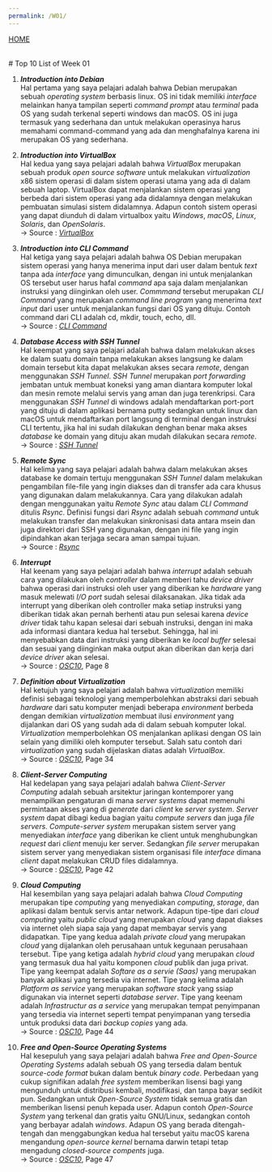 ```yaml
---
permalink: /W01/
---
```

[HOME](../)

<br/>
# Top 10 List of Week 01

1. ___Introduction into Debian___<br>
Hal pertama yang saya pelajari adalah bahwa Debian merupakan sebuah _operating system_ berbasis linux. OS ini tidak memiliki _interface_ melainkan hanya tampilan seperti _command prompt_ atau _terminal_ pada OS yang sudah terkenal seperti windows dan macOS. OS ini juga termasuk yang sederhana dan untuk melakukan operasinya harus memahami command-command yang ada dan menghafalnya karena ini merupakan OS yang sederhana.

2. ___Introduction into VirtualBox___<br>
Hal kedua yang saya pelajari adalah bahwa _VirtualBox_ merupakan sebuah produk _open source software_ untuk melakukan _virtualization_ x86 sistem operasi di dalam sistem operasi utama yang ada di dalam sebuah laptop. VirtualBox dapat menjalankan sistem operasi yang berbeda dari sistem operasi yang ada didalamnya dengan melakukan pembuatan simulasi sistem didalamnya. Adapun contoh sistem operasi yang dapat diunduh di dalam virtualbox yaitu _Windows_, _macOS_, _Linux_, _Solaris_, dan _OpenSolaris_.
<br/>-> Source : _[VirtualBox](https://www.virtualbox.org/)_

3. ___Introduction into CLI Command___<br>
Hal ketiga yang saya pelajari adalah bahwa OS Debian merupakan sistem operasi yang hanya menerima input dari user dalam bentuk _text_ tanpa ada _interface_ yang dimunculkan, dengan ini untuk menjalankan OS tersebut user harus hafal _command_ apa saja dalam menjalankan instruksi yang diinginkan oleh user. _Commmand_ tersebut merupakan _CLI Command_ yang merupakan _command line program_ yang menerima _text input_ dari user untuk menjalankan fungsi dari OS yang dituju. Contoh command dari CLI adalah cd, mkdir, touch, echo, dll.
<br/>-> Source : _[CLI Command](https://www.w3schools.com/whatis/whatis_cli.asp#:~:text=CLI%20is%20a%20command%20line,MS%2DDOS%20and%20Apple%20DOS.)_

4. ___Database Access with SSH Tunnel___<br>
Hal keempat yang saya pelajari adalah bahwa dalam melakukan akses ke dalam suatu domain tanpa melakukan akses langsung ke dalam domain tersebut kita dapat melakukan akses secara _remote_, dengan menggunakan _SSH Tunnel_. _SSH Tunnel_ merupakan _port forwarding_ jembatan untuk membuat koneksi yang aman diantara komputer lokal dan mesin remote melalui servis yang aman dan juga terenkripsi. Cara menggunakan _SSH Tunnel_ di windows adalah mendaftarkan port-port yang dituju di dalam aplikasi bernama putty sedangkan untuk linux dan macOS untuk mendaftarkan port langsung di terminal dengan instruksi CLI tertentu, jika hal ini sudah dilakukan denghan benar maka akses _database_ ke domain yang dituju akan mudah dilakukan secara _remote_.
<br/>-> Source : _[SSH Tunnel](https://help.ubuntu.com/community/SSH/OpenSSH/PortForwarding)_

5. ___Remote Sync___<br>
Hal kelima yang saya pelajari adalah bahwa dalam melakukan akses database ke domain tertuju menggunakan _SSH Tunnel_ dalam melakukan pengambilan file-file yang ingin diakses dan di transfer ada cara khusus yang digunakan dalam melakukannya. Cara yang dilakukan adalah dengan menggunakan yaitu _Remote Sync_ atau dalam _CLI Command_ ditulis _Rsync_. Definisi fungsi dari _Rsync_ adalah sebuah _command_ untuk melakukan transfer dan melakukan sinkronisasi data antara msein dan juga direktori dari SSH yang digunakan, dengan ini file yang ingin dipindahkan akan terjaga secara aman sampai tujuan.
<br/>-> Source : _[Rsync](https://phoenixnap.com/kb/how-to-rsync-over-ssh)_

6. ___Interrupt___<br>
Hal keenam yang saya pelajari adalah bahwa _interrupt_ adalah sebuah cara yang dilakukan oleh _controller_ dalam memberi tahu _device driver_ bahwa operasi dari instruksi oleh user yang diberikan ke _hardware_ yang masuk melewati _I/O port_ sudah selesai dilaksanakan. Jika tidak ada interrupt yang diberikan oleh controller maka setiap instruksi yang diberikan tidak akan pernah berhenti atau pun selesai karena _device driver_ tidak tahu kapan selesai dari sebuah instruksi, dengan ini maka ada informasi diantara kedua hal tersebut. Sehingga, hal ini menyebabkan data dari instruksi yang diberikan ke _local buffer_ selesai dan sesuai yang diinginkan maka output akan diberikan dan kerja dari _device driver_ akan selesai.
<br/>-> Source : _[OSC10](https://www.academia.edu/42880365/Operating_System_Concepts_10th_Edition)_, Page 8

7. ___Definition about Virtualization___<br>
Hal ketujuh yang saya pelajari adalah bahwa _virtualization_ memiliki definisi sebagai teknologi yang memperbolehkan abstraksi dari sebuah _hardware_ dari satu komputer menjadi beberapa _environment_ berbeda dengan demikian _virtualization_ membuat ilusi _environment_ yang dijalankan dari OS yang sudah ada di dalam sebuah komputer lokal. _Virtualization_ memperbolehkan OS menjalankan aplikasi dengan OS lain selain yang dimiliki oleh komputer tersebut. Salah satu contoh dari _virtualization_ yang sudah dijelaskan diatas adalah _VirtualBox_.
<br/> -> Source : _[OSC10](https://www.academia.edu/42880365/Operating_System_Concepts_10th_Edition)_, Page 34

8. ___Client-Server Computing___<br>
Hal kedelapan yang saya pelajari adalah bahwa _Client-Server Computing_ adalah sebuah 
arsitektur jaringan kontemporer yang menampilkan pengaturan di mana _server systems_ dapat memenuhi permintaan akses yang di _generate_ dari _client_ ke _server system_. _Server system_ dapat dibagi kedua bagian yaitu _compute servers_ dan juga _file servers_. _Compute-server system_ merupakan sistem server yang menyediakan _interface_ yang diberikan ke client untuk menghubungkan _request_ dari _client_ menuju ker server. Sedangkan _file server_ merupakan sistem server yang menyediakan sistem organisasi file _interface_ dimana _client_ dapat melakukan CRUD files didalamnya.
<br/> -> Source : _[OSC10](https://www.academia.edu/42880365/Operating_System_Concepts_10th_Edition)_, Page 42

9. ___Cloud Computing___<br>
Hal kesembilan yang saya pelajari adalah bahwa _Cloud Computing_ merupakan tipe _computing_ yang menyediakan _computing_, _storage_, dan aplikasi dalam bentuk servis antar network. Adapun tipe-tipe dari _cloud computing_ yaitu _public cloud_ yang merupakan _cloud_ yang dapat diakses via internet oleh siapa saja yang dapat membayar servis yang didapatkan. Tipe yang kedua adalah _private cloud_ yang merupakan _cloud_ yang dijalankan oleh perusahaan untuk kegunaan perusahaan tersebut. Tipe yang ketiga adalah _hybrid cloud_ yang merupakan _cloud_ yang termasuk dua hal yaitu komponen _cloud_ publik dan juga privat. Tipe yang keempat adalah _Softare as a servie (Saas)_ yang merupakan banyak aplikasi yang tersedia via internet. Tipe yang kelima adalah _Platform as service_ yang merupakan _software stack_ yang ssiap digunakan via internet seperti _database server_. Tipe yang keenam adalah _Infrastructur as a service_ yang merupakan tempat penyimpanan yang tersedia via internet seperti tempat penyimpanan yang tersedia untuk produksi data dari _backup copies_ yang ada.
<br/> -> Source : _[OSC10](https://www.academia.edu/42880365/Operating_System_Concepts_10th_Edition)_, Page 44

10. ___Free and Open-Source Operating Systems___<br>
Hal kesepuluh yang saya pelajari adalah bahwa _Free and Open-Source Operating Systems_ adalah sebuah OS yang tersedia dalam bentuk _source-code format_ bukan dalam bentuk _binary code_. Perbedaan yang cukup signifikan adalah _free system_ memberikan lisensi bagi yang mengunduh untuk distribusi kembali, modifikasi, dan tanpa bayar sedikit pun. Sedangkan untuk _Open-Source System_ tidak semua gratis dan memberikan lisensi penuh kepada user. Adapun contoh _Open-Source System_ yang terkenal dan gratis yaitu GNU/Linux, sedangkan contoh yang berbayar adalah _windows_. Adapun OS yang berada ditengah-tengah dan menggabungkan kedua hal tersebut yaitu macOS karena mengandung _open-source kernel_ bernama darwin tetapi tetap mengadung _closed-source compents_ juga.
<br/> -> Source : _[OSC10](https://www.academia.edu/42880365/Operating_System_Concepts_10th_Edition)_, Page 47
